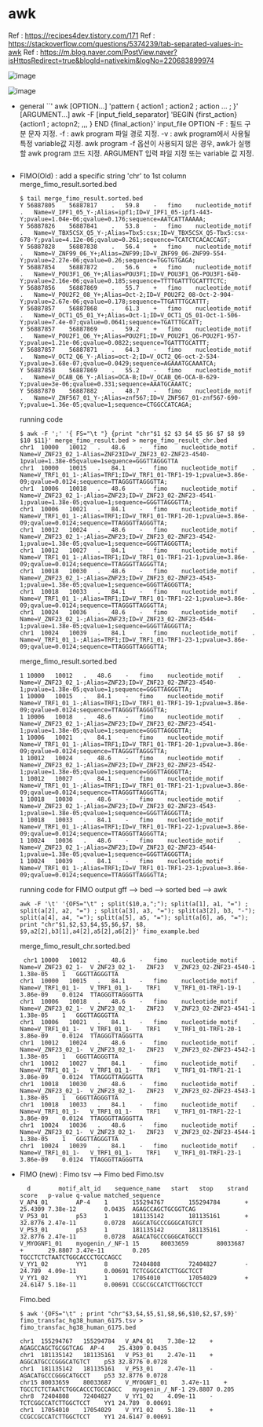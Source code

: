 # awk
Ref : https://recipes4dev.tistory.com/171
Ref : https://stackoverflow.com/questions/5374239/tab-separated-values-in-awk
Ref : https://m.blog.naver.com/PostView.naver?isHttpsRedirect=true&blogId=nativekim&logNo=220683899974

![image](https://user-images.githubusercontent.com/48517782/141683663-1dd3afc8-2631-4715-8b3a-99d1be3ec6f9.png)  

![image](https://user-images.githubusercontent.com/48517782/141683666-641e4467-5aa0-4a6c-8161-ef667e408c06.png)  

- general
  ``'
  awk [OPTION...] 'pattern { action1 ; action2 ; action ... ; }' [ARGUMENT...]
  awk -F [input_field_separator] 'BEGIN {first_action} {action1 ; actopn2; ,,, } END {final_action}' input_file
  OPTION
    -F        : 필드 구분 문자 지정.
    -f        : awk program 파일 경로 지정.
    -v        : awk program에서 사용될 특정 variable값 지정.
  awk program
    -f 옵션이 사용되지 않은 경우, awk가 실행할 awk program 코드 지정.
  ARGUMENT
    입력 파일 지정 또는 variable 값 지정.


  
  
  ```
- FIMO(Old) : add a specific string 'chr' to 1st column  
  merge_fimo_result.sorted.bed  
  ```
  $ tail merge_fimo_result.sorted.bed
  Y	56887805	56887817	.	59.8	-	fimo	nucleotide_motif	.	Name=V_IPF1_05_Y-;Alias=ipf1;ID=V_IPF1_05-ipf1-443-Y;pvalue=1.04e-06;qvalue=0.176;sequence=AATCATTAAAAA;
  Y	56887826	56887841	.	53.8	-	fimo	nucleotide_motif	.	Name=V_TBX5CSX_Q5_Y-;Alias=Tbx5:csx;ID=V_TBX5CSX_Q5-Tbx5:csx-678-Y;pvalue=4.12e-06;qvalue=0.261;sequence=TCATCTCACACCAGT;
  Y	56887828	56887838	.	56.4	+	fimo	nucleotide_motif	.	Name=V_ZNF99_06_Y+;Alias=ZNF99;ID=V_ZNF99_06-ZNF99-554-Y;pvalue=2.27e-06;qvalue=0.26;sequence=TGGTGTGAGA;
  Y	56887854	56887872	.	56.6	+	fimo	nucleotide_motif	.	Name=V_POU3F1_Q6_Y+;Alias=POU3F1;ID=V_POU3F1_Q6-POU3F1-640-Y;pvalue=2.16e-06;qvalue=0.185;sequence=TTTTGATTTGCATTTCTC;
  Y	56887856	56887869	.	55.7	+	fimo	nucleotide_motif	.	Name=V_POU2F2_08_Y+;Alias=Oct-2;ID=V_POU2F2_08-Oct-2-904-Y;pvalue=2.67e-06;qvalue=0.178;sequence=TTGATTTGCATTT;
  Y	56887857	56887868	.	61.3	+	fimo	nucleotide_motif	.	Name=V_OCT1_Q5_01_Y+;Alias=Oct-1;ID=V_OCT1_Q5_01-Oct-1-506-Y;pvalue=7.4e-07;qvalue=0.0641;sequence=TGATTTGCATT;
  Y	56887857	56887869	.	59.2	+	fimo	nucleotide_motif	.	Name=V_POU2F1_Q6_Y+;Alias=POU2F1;ID=V_POU2F1_Q6-POU2F1-957-Y;pvalue=1.21e-06;qvalue=0.0822;sequence=TGATTTGCATTT;
  Y	56887857	56887871	.	64.3	-	fimo	nucleotide_motif	.	Name=V_OCT2_Q6_Y-;Alias=oct-2;ID=V_OCT2_Q6-oct-2-534-Y;pvalue=3.68e-07;qvalue=0.0429;sequence=AGAAATGCAAATCA;
  Y	56887858	56887869	.	55.2	-	fimo	nucleotide_motif	.	Name=V_OCAB_Q6_Y-;Alias=OCA-B;ID=V_OCAB_Q6-OCA-B-629-Y;pvalue=3e-06;qvalue=0.331;sequence=AAATGCAAATC;
  Y	56887870	56887882	.	48.7	-	fimo	nucleotide_motif	.	Name=V_ZNF567_01_Y-;Alias=znf567;ID=V_ZNF567_01-znf567-690-Y;pvalue=1.36e-05;qvalue=1;sequence=CTGGCCATCAGA;
  ```
  
  running code
  ```
  $ awk -F ';' '{ FS="\t "} {print "chr"$1 $2 $3 $4 $5 $6 $7 $8 $9 $10 $11}' merge_fimo_result.bed > merge_fimo_result_chr.bed
  chr1	10000	10012	.	48.6	-	fimo	nucleotide_motif	.	Name=V_ZNF23_02_1-Alias=ZNF23ID=V_ZNF23_02-ZNF23-4540-1pvalue=1.38e-05qvalue=1sequence=GGGTTAGGGTTA
  chr1	10000	10015	.	84.1	-	fimo	nucleotide_motif	.	Name=V_TRF1_01_1-;Alias=TRF1;ID=V_TRF1_01-TRF1-19-1;pvalue=3.86e-09;qvalue=0.0124;sequence=TTAGGGTTAGGGTTA;
  chr1	10006	10018	.	48.6	-	fimo	nucleotide_motif	.	Name=V_ZNF23_02_1-;Alias=ZNF23;ID=V_ZNF23_02-ZNF23-4541-1;pvalue=1.38e-05;qvalue=1;sequence=GGGTTAGGGTTA;
  chr1	10006	10021	.	84.1	-	fimo	nucleotide_motif	.	Name=V_TRF1_01_1-;Alias=TRF1;ID=V_TRF1_01-TRF1-20-1;pvalue=3.86e-09;qvalue=0.0124;sequence=TTAGGGTTAGGGTTA;
  chr1	10012	10024	.	48.6	-	fimo	nucleotide_motif	.	Name=V_ZNF23_02_1-;Alias=ZNF23;ID=V_ZNF23_02-ZNF23-4542-1;pvalue=1.38e-05;qvalue=1;sequence=GGGTTAGGGTTA;
  chr1	10012	10027	.	84.1	-	fimo	nucleotide_motif	.	Name=V_TRF1_01_1-;Alias=TRF1;ID=V_TRF1_01-TRF1-21-1;pvalue=3.86e-09;qvalue=0.0124;sequence=TTAGGGTTAGGGTTA;
  chr1	10018	10030	.	48.6	-	fimo	nucleotide_motif	.	Name=V_ZNF23_02_1-;Alias=ZNF23;ID=V_ZNF23_02-ZNF23-4543-1;pvalue=1.38e-05;qvalue=1;sequence=GGGTTAGGGTTA;
  chr1	10018	10033	.	84.1	-	fimo	nucleotide_motif	.	Name=V_TRF1_01_1-;Alias=TRF1;ID=V_TRF1_01-TRF1-22-1;pvalue=3.86e-09;qvalue=0.0124;sequence=TTAGGGTTAGGGTTA;
  chr1	10024	10036	.	48.6	-	fimo	nucleotide_motif	.	Name=V_ZNF23_02_1-;Alias=ZNF23;ID=V_ZNF23_02-ZNF23-4544-1;pvalue=1.38e-05;qvalue=1;sequence=GGGTTAGGGTTA;
  chr1	10024	10039	.	84.1	-	fimo	nucleotide_motif	.	Name=V_TRF1_01_1-;Alias=TRF1;ID=V_TRF1_01-TRF1-23-1;pvalue=3.86e-09;qvalue=0.0124;sequence=TTAGGGTTAGGGTTA;
  ```

  merge_fimo_result.sorted.bed
  ```
  1	10000	10012	.	48.6	-	fimo	nucleotide_motif	.	Name=V_ZNF23_02_1-;Alias=ZNF23;ID=V_ZNF23_02-ZNF23-4540-1;pvalue=1.38e-05;qvalue=1;sequence=GGGTTAGGGTTA;
  1	10000	10015	.	84.1	-	fimo	nucleotide_motif	.	Name=V_TRF1_01_1-;Alias=TRF1;ID=V_TRF1_01-TRF1-19-1;pvalue=3.86e-09;qvalue=0.0124;sequence=TTAGGGTTAGGGTTA;
  1	10006	10018	.	48.6	-	fimo	nucleotide_motif	.	Name=V_ZNF23_02_1-;Alias=ZNF23;ID=V_ZNF23_02-ZNF23-4541-1;pvalue=1.38e-05;qvalue=1;sequence=GGGTTAGGGTTA;
  1	10006	10021	.	84.1	-	fimo	nucleotide_motif	.	Name=V_TRF1_01_1-;Alias=TRF1;ID=V_TRF1_01-TRF1-20-1;pvalue=3.86e-09;qvalue=0.0124;sequence=TTAGGGTTAGGGTTA;
  1	10012	10024	.	48.6	-	fimo	nucleotide_motif	.	Name=V_ZNF23_02_1-;Alias=ZNF23;ID=V_ZNF23_02-ZNF23-4542-1;pvalue=1.38e-05;qvalue=1;sequence=GGGTTAGGGTTA;
  1	10012	10027	.	84.1	-	fimo	nucleotide_motif	.	Name=V_TRF1_01_1-;Alias=TRF1;ID=V_TRF1_01-TRF1-21-1;pvalue=3.86e-09;qvalue=0.0124;sequence=TTAGGGTTAGGGTTA;
  1	10018	10030	.	48.6	-	fimo	nucleotide_motif	.	Name=V_ZNF23_02_1-;Alias=ZNF23;ID=V_ZNF23_02-ZNF23-4543-1;pvalue=1.38e-05;qvalue=1;sequence=GGGTTAGGGTTA;
  1	10018	10033	.	84.1	-	fimo	nucleotide_motif	.	Name=V_TRF1_01_1-;Alias=TRF1;ID=V_TRF1_01-TRF1-22-1;pvalue=3.86e-09;qvalue=0.0124;sequence=TTAGGGTTAGGGTTA;
  1	10024	10036	.	48.6	-	fimo	nucleotide_motif	.	Name=V_ZNF23_02_1-;Alias=ZNF23;ID=V_ZNF23_02-ZNF23-4544-1;pvalue=1.38e-05;qvalue=1;sequence=GGGTTAGGGTTA;
  1	10024	10039	.	84.1	-	fimo	nucleotide_motif	.	Name=V_TRF1_01_1-;Alias=TRF1;ID=V_TRF1_01-TRF1-23-1;pvalue=3.86e-09;qvalue=0.0124;sequence=TTAGGGTTAGGGTTA;
  ```
  
  
  running code for FIMO output gff --> bed --> sorted bed --> awk
  ```
  awk -F '\t' '{OFS="\t" ; split($10,a,";"); split(a[1], a1, "=") ; split(a[2], a2, "=") ; split(a[3], a3, "="); split(a3[2], b3, "-"); split(a[4], a4, "="); split(a[5], a5, "="); split(a[6], a6, "="); print "chr"$1,$2,$3,$4,$5,$6,$7, $8, $9,a2[2],b3[1],a4[2],a5[2],a6[2]}' fimo_example.bed
  ```
  merge_fimo_result_chr.sorted.bed
  ```
   chr1	10000	10012	.	48.6	-	fimo	nucleotide_motif	.		Name=V_ZNF23_02_1-	V_ZNF23_02_1-	ZNF23	V_ZNF23_02-ZNF23-4540-1	1.38e-05	1	GGGTTAGGGTTA
  chr1	10000	10015	.	84.1	-	fimo	nucleotide_motif	.		Name=V_TRF1_01_1-	V_TRF1_01_1-	TRF1	V_TRF1_01-TRF1-19-1	3.86e-09	0.0124	TTAGGGTTAGGGTTA
  chr1	10006	10018	.	48.6	-	fimo	nucleotide_motif	.		Name=V_ZNF23_02_1-	V_ZNF23_02_1-	ZNF23	V_ZNF23_02-ZNF23-4541-1	1.38e-05	1	GGGTTAGGGTTA
  chr1	10006	10021	.	84.1	-	fimo	nucleotide_motif	.		Name=V_TRF1_01_1-	V_TRF1_01_1-	TRF1	V_TRF1_01-TRF1-20-1	3.86e-09	0.0124	TTAGGGTTAGGGTTA
  chr1	10012	10024	.	48.6	-	fimo	nucleotide_motif	.		Name=V_ZNF23_02_1-	V_ZNF23_02_1-	ZNF23	V_ZNF23_02-ZNF23-4542-1	1.38e-05	1	GGGTTAGGGTTA
  chr1	10012	10027	.	84.1	-	fimo	nucleotide_motif	.		Name=V_TRF1_01_1-	V_TRF1_01_1-	TRF1	V_TRF1_01-TRF1-21-1	3.86e-09	0.0124	TTAGGGTTAGGGTTA
  chr1	10018	10030	.	48.6	-	fimo	nucleotide_motif	.		Name=V_ZNF23_02_1-	V_ZNF23_02_1-	ZNF23	V_ZNF23_02-ZNF23-4543-1	1.38e-05	1	GGGTTAGGGTTA
  chr1	10018	10033	.	84.1	-	fimo	nucleotide_motif	.		Name=V_TRF1_01_1-	V_TRF1_01_1-	TRF1	V_TRF1_01-TRF1-22-1	3.86e-09	0.0124	TTAGGGTTAGGGTTA
  chr1	10024	10036	.	48.6	-	fimo	nucleotide_motif	.		Name=V_ZNF23_02_1-	V_ZNF23_02_1-	ZNF23	V_ZNF23_02-ZNF23-4544-1	1.38e-05	1	GGGTTAGGGTTA
  chr1	10024	10039	.	84.1	-	fimo	nucleotide_motif	.		Name=V_TRF1_01_1-	V_TRF1_01_1-	TRF1	V_TRF1_01-TRF1-23-1	3.86e-09	0.0124	TTAGGGTTAGGGTTA
  ```
- FIMO (new) :   Fimo tsv --> Fimo bed
  Fimo.tsv
  ```
    d        motif_alt_id    sequence_name   start   stop    strand  score   p-value q-value matched_sequence
  V_AP4_01        AP-4    1       155294767       155294784       +       25.4309 7.38e-12        0.0435  AGAGCCAGCTGCGGTCAG
  V_P53_01        p53     1       181135142       181135161       +       32.8776 2.47e-11        0.0728  AGGCATGCCCGGGCATGTCT
  V_P53_01        p53     1       181135142       181135161       -       32.8776 2.47e-11        0.0728  AGACATGCCCGGGCATGCCT
  V_MYOGNF1_01    myogenin_/_NF-1 15      80033659        80033687        +       29.8807 3.47e-11        0.205   TGCCTCTCTAATCTGGCACCCTGCCAGCC
  V_YY1_02        YY1     8       72404808        72404827        -       24.789  4.09e-11        0.00691 TCTCGGCCATCTTGGCTCCT
  V_YY1_02        YY1     1       17054010        17054029        +       24.6147 5.18e-11        0.00691 CCGCCGCCATCTTGGCTCCT
  ```
  
  Fimo.bed
  ```
  $ awk '{OFS="\t" ; print "chr"$3,$4,$5,$1,$8,$6,$10,$2,$7,$9}' fimo_transfac_hg38_human_6175.tsv > fimo_transfac_hg38_human_6175.bed
  
  chr1	155294767	155294784	V_AP4_01	7.38e-12	+	AGAGCCAGCTGCGGTCAG	AP-4	25.4309	0.0435
  chr1	181135142	181135161	V_P53_01	2.47e-11	+	AGGCATGCCCGGGCATGTCT	p53	32.8776	0.0728
  chr1	181135142	181135161	V_P53_01	2.47e-11	-	AGACATGCCCGGGCATGCCT	p53	32.8776	0.0728
  chr15	80033659	80033687	V_MYOGNF1_01	3.47e-11	+	TGCCTCTCTAATCTGGCACCCTGCCAGCC	myogenin_/_NF-1	29.8807	0.205
  chr8	72404808	72404827	V_YY1_02	4.09e-11	-	TCTCGGCCATCTTGGCTCCT	YY1	24.789	0.00691
  chr1	17054010	17054029	V_YY1_02	5.18e-11	+	CCGCCGCCATCTTGGCTCCT	YY1	24.6147	0.00691

  ```
